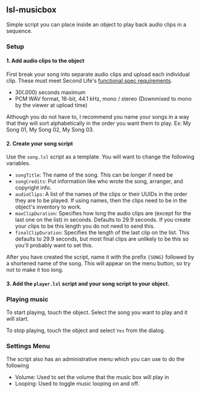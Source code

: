 ## lsl-musicbox

Simple script you can place inside an object to play back audio clips in a sequence.

### Setup

#### 1. Add audio clips to the object

First break your song into separate audio clips and upload each individual clip. These must meet Second Life's [functional spec requirements](https://wiki.secondlife.com/wiki/Sound_Clips).

- 30(.000) seconds maximum
- PCM WAV format, 16-bit, 44.1 kHz, mono / stereo (Downmixed to mono by the viewer at upload time)

Although you do not have to, I recommend you name your songs in a way that they will sort alphabetically in the order you want them to play. Ex: My Song 01, My Song 02, My Song 03.

#### 2. Create your song script

Use the `song.lsl` script as a template. You will want to change the following variables.

- `songTitle`: The name of the song. This can be longer if need be
- `songCredits`: Put information like who wrote the song, arranger, and copyright info.
- `audioClips`: A list of the names of the clips or their UUIDs in the order they are to be played. If using names, then the clips need to be in the object's inventory to work.
- `maxClipDuration`: Specifies how long the audio clips are (except for the last one on the list) in seconds. Defaults to 29.9 seconds. If you create your clips to be this length you do not need to send this.
- `finalClipDuration`: Specifies the length of the last clip on the list. This defaults to 29.9 seconds, but most final clips are unlikely to be this so you'll probably want to set this.

After you have created the script, name it with the prefix `{SONG}` followed by a shortened name of the song. This will appear on the menu button, so try not to make it too long.

#### 3. Add the `player.lsl` script and your song script to your object.

### Playing music

To start playing, touch the object. Select the song you want to play and it will start.

To stop playing, touch the object and select `Yes` from the dialog.

### Settings Menu

The script also has an administrative menu which you can use to do the following

- Volume: Used to set the volume that the music box will play in
- Looping: Used to toggle music looping on and off.
